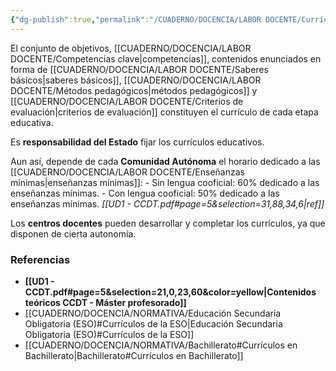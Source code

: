 ```yaml
---
{"dg-publish":true,"permalink":"/CUADERNO/DOCENCIA/LABOR DOCENTE/Currículo educativo/"}
---
```


El conjunto de objetivos, [[CUADERNO/DOCENCIA/LABOR DOCENTE/Competencias clave\|competencias]], contenidos enunciados en forma de [[CUADERNO/DOCENCIA/LABOR DOCENTE/Saberes básicos\|saberes básicos]], [[CUADERNO/DOCENCIA/LABOR DOCENTE/Métodos pedagógicos\|métodos pedagógicos]] y [[CUADERNO/DOCENCIA/LABOR DOCENTE/Criterios de evaluación\|criterios de evaluación]] constituyen el currículo de cada etapa educativa.

Es **responsabilidad del Estado** fijar los currículos educativos. 

Aun así, depende de cada **Comunidad Autónoma** el horario dedicado a las [[CUADERNO/DOCENCIA/LABOR DOCENTE/Enseñanzas mínimas\|enseñanzas mínimas]]:
	- Sin lengua cooficial: 60% dedicado a las enseñanzas mínimas.
	- Con lengua cooficial: 50% dedicado a las enseñanzas mínimas.
*[[UD1 - CCDT.pdf#page=5&selection=31,88,34,6|ref]]*


Los **centros docentes** pueden desarrollar y completar los currículos, ya que disponen de cierta autonomía.

### Referencias
- **[[UD1 - CCDT.pdf#page=5&selection=21,0,23,60&color=yellow|Contenidos teóricos CCDT - Máster profesorado]]** 
- [[CUADERNO/DOCENCIA/NORMATIVA/Educación Secundaria Obligatoria (ESO)#Currículos de la ESO\|Educación Secundaria Obligatoria (ESO)#Currículos de la ESO]]
- [[CUADERNO/DOCENCIA/NORMATIVA/Bachillerato#Currículos en Bachillerato\|Bachillerato#Currículos en Bachillerato]]
